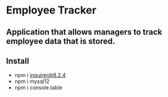 # Employee Tracker

## Application that allows managers to track employee data that is stored.

## Install
- npm i inquirer@8.2.4
- npm i mysql12
- npm i console.table